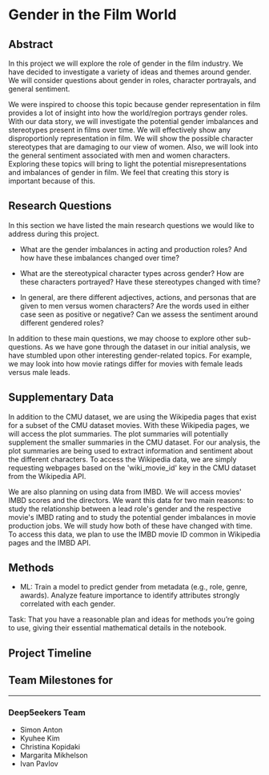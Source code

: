 # Gender in the Film World

## Abstract

In this project we will explore the role of gender in the film industry. We have decided to investigate a variety of ideas and themes around gender. We will consider questions about gender in roles, character portrayals, and general sentiment. 

We were inspired to choose this topic because gender representation in film provides a lot of insight into how the world/region portrays gender roles. With our data story, we will investigate the potential gender imbalances and stereotypes present in films over time. We will effectively show any disproportionly representation in film. We will show the possible character stereotypes that are damaging to our view of women. Also, we will look into the general sentiment associated with men and women characters. Exploring these topics will bring to light the potential misrepresentations and imbalances of gender in film. We feel that creating this story is important because of this.

## Research Questions

In this section we have listed the main research questions we would like to address during this project. 

- What are the gender imbalances in acting and production roles? And how have these imbalances changed over time?

- What are the stereotypical character types across gender? How are these characters portrayed? Have these stereotypes changed with time? 

- In general, are there different adjectives, actions, and personas that are given to men versus women characters? Are the words used in either case seen as positive or negative? Can we assess the sentiment around different gendered roles?

In addition to these main questions, we may choose to explore other sub-questions. As we have gone through the dataset in our initial analysis, we have stumbled upon other interesting gender-related topics. For example, we may look into how movie ratings differ for movies with female leads versus male leads. 

## Supplementary Data

In addition to the CMU dataset, we are using the Wikipedia pages that exist for a subset of the CMU dataset movies. With these Wikipedia pages, we will access the plot summaries. The plot summaries will potentially supplement the smaller summaries in the CMU dataset. For our analysis, the plot summaries are being used to extract information and sentiment about the different characters. To access the Wikipedia data, we are simply requesting webpages based on the 'wiki_movie_id' key in the CMU dataset from the Wikipedia API.  

We are also planning on using data from IMBD. We will access movies' IMBD scores and the directors. We want this data for two main reasons: to study the relationship between a lead role's gender and the respective movie's IMBD rating and to study the potential gender imbalances in movie production jobs. We will study how both of these have changed with time. To access this data, we plan to use the IMBD movie ID common in Wikipedia pages and the IMBD API.

## Methods

- ML: Train a model to predict gender from metadata (e.g., role, genre, awards). Analyze feature importance to identify attributes strongly correlated with each gender.

Task: That you have a reasonable plan and ideas for methods you’re going to use, giving their essential mathematical details in the notebook. 

## Project Timeline


## Team Milestones for 

---

### Deep5eekers Team

- Simon Anton
- Kyuhee Kim
- Christina Kopidaki
- Margarita Mikhelson
- Ivan Pavlov